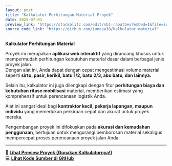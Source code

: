 ```yaml
---
layout: post
title: "Kalkulator Perhitungan Material Proyek"
date: 2025-07-01
preview_link: "https://stackblitz.com/edit/sb1-raoatbev?embed=1&file=index.html&view=preview"
source_code_link: "https://github.com/junesa38/kalkulator-material"
---
```


**Kalkulator Perhitungan Material**

Proyek ini merupakan **aplikasi web interaktif** yang dirancang khusus untuk mempermudah perhitungan kebutuhan material dasar dalam berbagai jenis proyek jalan.  
Dengan alat ini, Anda dapat dengan cepat mengestimasi volume material seperti **sirtu, pasir, kerikil, batu 1/2, batu 2/3, abu batu, dan lainnya.**

Selain itu, kalkulator ini juga dilengkapi dengan fitur **perhitungan biaya dan kebutuhan ritase mobilisasi** material, memberikan estimasi yang komprehensif untuk perencanaan logistik Anda.

Alat ini sangat ideal bagi **kontraktor kecil, pekerja lapangan, maupun individu** yang memerlukan perkiraan cepat dan akurat untuk proyek mereka.

Pengembangan proyek ini difokuskan pada **akurasi dan kemudahan penggunaan**, bertujuan untuk mengurangi pemborosan material sekaligus mempercepat proses perencanaan proyek jalan Anda.

---

🔗 [**Lihat Preview Proyek (Gunakan Kalkulatornya!)**](https://stackblitz.com/edit/sb1-raoatbev?embed=1&file=index.html&view=preview)  
💻 [**Lihat Kode Sumber di GitHub**](https://github.com/junesa38/kalkulator-material)
